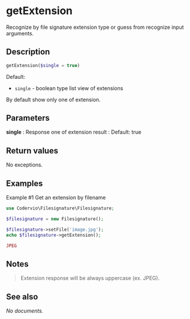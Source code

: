 # getExtension

Recognize by file signature extension type or guess from recognize input arguments.

## Description

```php
getExtension($single = true)
```

Default:
- `single` - boolean type list view of extensions

By default show only one of extension.

## Parameters

__single__
: Response one of extension result
: Default: true

## Return values

No exceptions.

## Examples

Example #1 Get an extension by filename
```php
use Codervio\Filesignature\Filesignature;

$filesignature = new Filesignature();

$filesignature->setFile('image.jpg');
echo $filesignature->getExtension();
```

```php
JPEG
```

## Notes

> Extension response will be always uppercase (ex. JPEG).

## See also

_No documents._
